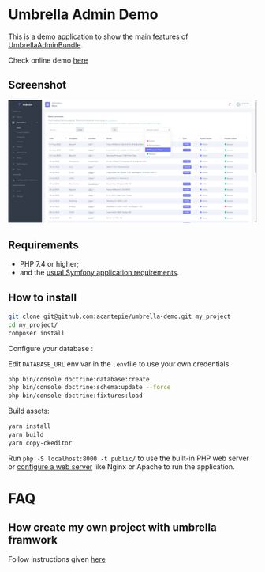 Umbrella Admin Demo 
========================

This is a demo application to show the main features of [UmbrellaAdminBundle][1].

Check online demo [here][2] 

Screenshot
------------
![Screenshot of the Umbrella Admin Demo app](screenshot.png)

Requirements
------------

  * PHP 7.4 or higher;
  * and the [usual Symfony application requirements][3].

How to install
------------

```bash
git clone git@github.com:acantepie/umbrella-demo.git my_project
cd my_project/
composer install
```


Configure your database :

Edit `DATABASE_URL` env var in the `.env`file to use your own credentials.

```bash
php bin/console doctrine:database:create
php bin/console doctrine:schema:update --force
php bin/console doctrine:fixtures:load
```

Build assets:
```bash
yarn install
yarn build
yarn copy-ckeditor
```

Run `php -S localhost:8000 -t public/`
to use the built-in PHP web server or [configure a web server][4] like Nginx or
Apache to run the application.

FAQ
========================

How create my own project with umbrella framwork
------------
Follow instructions given [here][5]


[1]: https://github.com/acantepie/umbrella-admin
[2]: https://umbrella-corp.dev
[3]: https://symfony.com/doc/current/reference/requirements.html
[4]: https://symfony.com/doc/current/cookbook/configuration/web_server_configuration.html
[5]: https://github.com/acantepie/umbrella-skeleton
